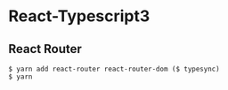 # React-Typescript3

## React Router

```
$ yarn add react-router react-router-dom ($ typesync)
$ yarn
```
